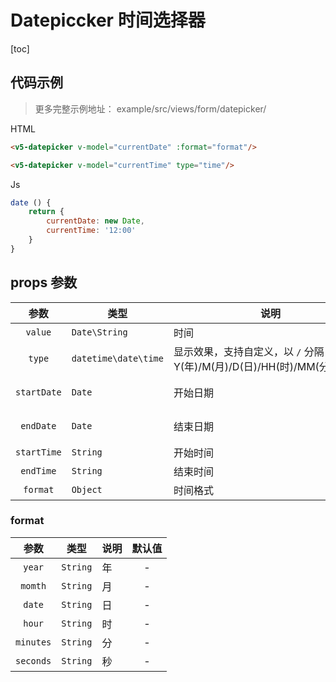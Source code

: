 # Datepiccker 时间选择器

[toc]

## 代码示例

> 更多完整示例地址： example/src/views/form/datepicker/

HTML
```html
<v5-datepicker v-model="currentDate" :format="format"/>

<v5-datepicker v-model="currentTime" type="time"/>
```

Js
```js
date () {
    return {
        currentDate: new Date,
        currentTime: '12:00'
    }
}
```

## props 参数
| 参数 | 类型 | 说明 | 默认值 |
|:---:| --- | --- |:---:|
| `value` | `Date\String` | 时间 | 当前时间 |
| `type` | `datetime\date\time` | 显示效果，支持自定义，以 `/` 分隔，<br/>Y(年)/M(月)/D(日)/HH(时)/MM(分)/SS(秒) | `datetime` |
| `startDate` | `Date` | 开始日期 | 当前时间前10年 |
| `endDate` | `Date` | 结束日期 | 当前时间后10年 |
| `startTime` | `String` | 开始时间 | - |
| `endTime` | `String` | 结束时间 | - |
| `format` | `Object` | 时间格式 | - |

### format
| 参数 | 类型 | 说明 | 默认值 |
|:---:| --- | --- |:---:|
| `year` | `String` | 年 | - |
| `momth` | `String` | 月 | - |
| `date` | `String` | 日 | - |
| `hour` | `String` | 时 | - |
| `minutes` | `String` | 分 | - |
| `seconds` | `String` | 秒 | - |
